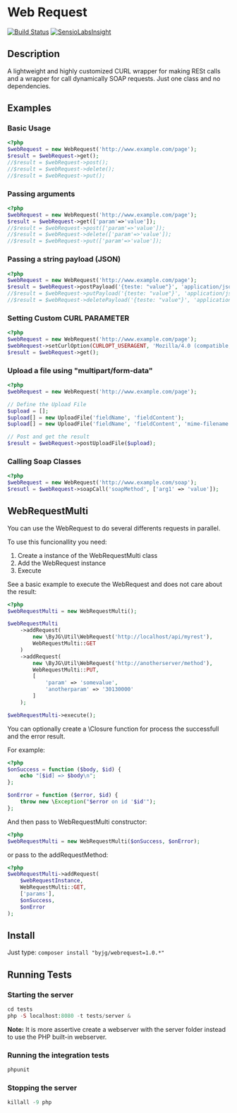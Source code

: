 # Web Request
[![Build Status](https://travis-ci.org/byjg/webrequest.svg?branch=master)](https://travis-ci.org/byjg/webrequest)
[![SensioLabsInsight](https://insight.sensiolabs.com/projects/7cfbd581-fdb6-405d-be0a-afee0f70d30c/mini.png)](https://insight.sensiolabs.com/projects/7cfbd581-fdb6-405d-be0a-afee0f70d30c)

## Description

A lightweight and highly customized CURL wrapper for making RESt calls and a wrapper for call dynamically SOAP requests.
Just one class and no dependencies. 

## Examples

### Basic Usage

```php
<?php
$webRequest = new WebRequest('http://www.example.com/page');
$result = $webRequest->get();
//$result = $webRequest->post();
//$result = $webRequest->delete();
//$result = $webRequest->put();
```

### Passing arguments

```php
<?php
$webRequest = new WebRequest('http://www.example.com/page');
$result = $webRequest->get(['param'=>'value']);
//$result = $webRequest->post(['param'=>'value']);
//$result = $webRequest->delete(['param'=>'value']);
//$result = $webRequest->put(['param'=>'value']);
```

### Passing a string payload (JSON)

```php
<?php
$webRequest = new WebRequest('http://www.example.com/page');
$result = $webRequest->postPayload('{teste: "value"}', 'application/json');
//$result = $webRequest->putPayload('{teste: "value"}', 'application/json');
//$result = $webRequest->deletePayload('{teste: "value"}', 'application/json');
```

### Setting Custom CURL PARAMETER

```php
<?php
$webRequest = new WebRequest('http://www.example.com/page');
$webRequest->setCurlOption(CURLOPT_USERAGENT, 'Mozilla/4.0 (compatible; MSIE 5.01; Windows NT 5.0)');
$result = $webRequest->get();
```

### Upload a file using "multipart/form-data"

```php
<?php
$webRequest = new WebRequest('http://www.example.com/page');

// Define the Upload File
$upload = [];
$upload[] = new UploadFile('fieldName', 'fieldContent');
$upload[] = new UploadFile('fieldName', 'fieldContent', 'mime-filename.ext');

// Post and get the result
$result = $webRequest->postUploadFile($upload);
```

### Calling Soap Classes

```php
<?php
$webRequest = new WebRequest('http://www.example.com/soap');
$resutl = $webRequest->soapCall('soapMethod', ['arg1' => 'value']);
```

## WebRequestMulti

You can use the WebRequest to do several differents requests in parallel. 

To use this funcionallity you need:

1. Create a instance of the WebRequestMulti class
2. Add the WebRequest instance
3. Execute

See a basic example to execute the WebRequest and does not care about the result:

```php
<?php
$webRequestMulti = new WebRequestMulti();

$webRequestMulti
    ->addRequest(
        new \ByJG\Util\WebRequest('http://localhost/api/myrest'),
        WebRequestMulti::GET
    )
    ->addRequest(
        new \ByJG\Util\WebRequest('http://anotherserver/method'),
        WebRequestMulti::PUT,
        [
            'param' => 'somevalue',
            'anotherparam' => '30130000'
        ]
    );

$webRequestMulti->execute();
```

You can optionally create a \Closure function for process the successfull and the error result. 

For example:

```php
<?php
$onSuccess = function ($body, $id) {
    echo "[$id] => $body\n";
};

$onError = function ($error, $id) {
    throw new \Exception("$error on id '$id'");
};
```
And then pass to WebRequestMulti constructor:

```php
<?php
$webRequestMulti = new WebRequestMulti($onSuccess, $onError);
```

or pass to the addRequestMethod:

```php
<?php
$webRequestMulti->addRequest(
    $webRequestInstance,
    WebRequestMulti::GET,
    ['params'],
    $onSuccess, 
    $onError
);
```

## Install

Just type: `composer install "byjg/webrequest=1.0.*"`

## Running Tests

### Starting the server

```php
cd tests
php -S localhost:8080 -t tests/server & 
```

**Note:** It is more assertive create a webserver with the server folder instead to use the PHP built-in webserver.

### Running the integration tests

```php
phpunit
```

### Stopping the server

```php
killall -9 php
```
